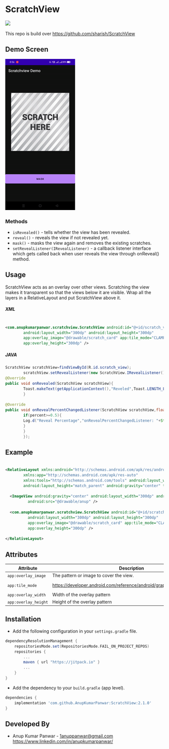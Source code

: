 # ScratchView

[![](https://jitpack.io/v/AnupKumarPanwar/ScratchView.svg)](https://jitpack.io/#AnupKumarPanwar/ScratchView)

This repo is build over https://github.com/sharish/ScratchView


Demo Screen
------    

![](https://raw.githubusercontent.com/AnupKumarPanwar/ScratchView/master/Screenshots/ScratchView.gif)

### Methods

* ```isRevealed()``` - tells whether the view has been revealed.
* ```reveal()``` - reveals the view if not revealed yet.
* ```mask()``` - masks the view again and removes the existing scratches.
* ```setRevealListener(IRevealListener)``` - a callback listener interface which gets called back
  when user reveals the view
  through onReveal() method.

Usage
--------

ScratchView acts as an overlay over other views. Scratching the view makes it transparent so that
the views below it are visible. Wrap all the layers in a RelativeLayout and put ScratchView above
it.

##### XML

```xml

<com.anupkumarpanwar.scratchview.ScratchView android:id="@+id/scratch_view"
        android:layout_width="300dp" android:layout_height="300dp"
        app:overlay_image="@drawable/scratch_card" app:tile_mode="CLAMP" app:overlay_width="300dp"
        app:overlay_height="300dp" />

```

##### JAVA

```java
ScratchView scratchView=findViewById(R.id.scratch_view);
        scratchView.setRevealListener(new ScratchView.IRevealListener(){
@Override
public void onRevealed(ScratchView scratchView){
        Toast.makeText(getApplicationContext(),"Reveled",Toast.LENGTH_LONG).show();;
        }

@Override
public void onRevealPercentChangedListener(ScratchView scratchView,float percent){
        if(percent>=0.5){
        Log.d("Reveal Percentage","onRevealPercentChangedListener: "+String.valueOf(percent));
        }
        }
        });
```

Example
--------

```xml

<RelativeLayout xmlns:android="http://schemas.android.com/apk/res/android"
        xmlns:app="http://schemas.android.com/apk/res-auto"
        xmlns:tools="http://schemas.android.com/tools" android:layout_width="match_parent"
        android:layout_height="match_parent" android:gravity="center" tools:context=".MainActivity">

  <ImageView android:gravity="center" android:layout_width="300dp" android:layout_height="300dp"
          android:src="@drawable/anup" />

  <com.anupkumarpanwar.scratchview.ScratchView android:id="@+id/scratch_view"
          android:layout_width="300dp" android:layout_height="300dp"
          app:overlay_image="@drawable/scratch_card" app:tile_mode="CLAMP" app:overlay_width="300dp"
          app:overlay_height="300dp" />

</RelativeLayout>

```

Attributes
--------

| Attribute            | Description                                                              | Values                  | 
|----------------------|--------------------------------------------------------------------------|-------------------------|
| `app:overlay_image`  | The pattern or image to cover the view.                                  | @drawable/scratch_card  |
| `app:tile_mode`      | https://developer.android.com/reference/android/graphics/Shader.TileMode | CLAMP / MIRROR / REPEAT |
| `app:overlay_width`  | Width of the overlay pattern                                             | 300dp                   |
| `app:overlay_height` | Height of the overlay pattern                                            | 300dp                   |

Installation
------------------------

- Add the following configuration in your `settings.gradle` file.

```gradle
dependencyResolutionManagement {
    repositoriesMode.set(RepositoriesMode.FAIL_ON_PROJECT_REPOS)
    repositories {
        ...
        maven { url "https://jitpack.io" }
        ...
    }
}
```

- Add the dependency to your `build.gradle` (app level).

```gradle
dependencies {
    implementation 'com.github.AnupKumarPanwar:ScratchView:2.1.0'
}
```

Developed By
------------

* Anup Kumar Panwar - <1anuppanwar@gmail.com>
  https://www.linkedin.com/in/anupkumarpanwar/
